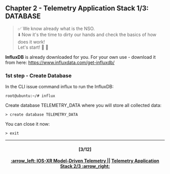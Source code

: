 ## Chapter 2 - Telemetry Application Stack 1/3: DATABASE

> :white_check_mark: We know already what is the NSO.  
> :arrow_down: Now it's the time to dirty our hands and check the basics of how does it work! <br>
> Let's start! :clap: :muscle: 

**InfluxDB** is already downloaded for you. 
For your own use - download it from here: https://www.influxdata.com/get-influxdb/

### 1st step - Create Database
In the CLI issue command influx to run the InfluxDB:
```
root@ubuntu:~/# influx
```
Create database TELEMETRY_DATA where you will store all collected data: 
```
> create database TELEMETRY_DATA
```
You can close it now:
```
> exit
```

---
<h4 align="center">[3/12]</h4>
<h4 align="center"> <a href="/readme/1.md"> :arrow_left: IOS-XR Model-Driven Telemetry </a> || <a href="/readme/3.md"> Telemetry Application Stack 2/3 :arrow_right: </a> </h4>
